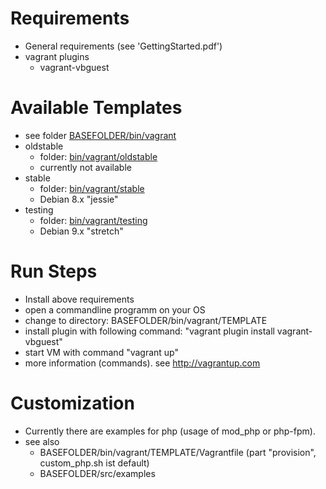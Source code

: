 # Requirements

* General requirements (see 'GettingStarted.pdf')
* vagrant plugins
    * vagrant-vbguest

# Available Templates

* see folder [BASEFOLDER/bin/vagrant](/bin/vagrant)
* oldstable
    * folder: [bin/vagrant/oldstable](bin/vagrant/oldstable)
    * currently not available
* stable
    * folder: [bin/vagrant/stable](bin/vagrant/stable)
    * Debian 8.x "jessie"
* testing
    * folder: [bin/vagrant/testing](bin/vagrant/testing)
    * Debian 9.x "stretch"

# Run Steps

* Install above requirements
* open a commandline programm on your OS
* change to directory: BASEFOLDER/bin/vagrant/TEMPLATE
* install plugin with following command: "vagrant plugin install vagrant-vbguest"
* start VM with command "vagrant up"
* more information (commands). see http://vagrantup.com

# Customization

* Currently there are examples for php (usage of mod_php or php-fpm).
* see also
    * BASEFOLDER/bin/vagrant/TEMPLATE/Vagrantfile (part "provision", custom_php.sh ist default)
    * BASEFOLDER/src/examples
